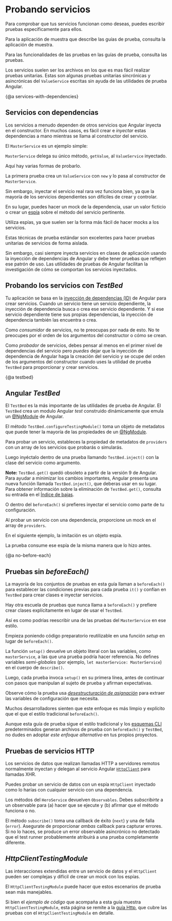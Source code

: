 # Probando servicios


Para comprobar que tus servicios funcionan como deseas, puedes escribir pruebas específicamente para ellos.

<div class="alert is-helpful">

  Para la aplicación de muestra que describe las guías de prueba, consulta la <live-example name="testing" embedded-style noDownload>aplicación de muestra</live-example>.

  Para las funcionalidades de las pruebas en las guías de prueba, consulta las <live-example name="testing" stackblitz="specs" noDownload>pruebas</live-example>.

</div>


Los servicios suelen ser los archivos en los que es mas fácil realizar pruebas unitarias.
 Estas son algunas pruebas unitarias sincrónicas y asincrónicas del `ValueService`
escritas sin ayuda de las utilidades de prueba Angular.

<code-example path="testing/src/app/demo/demo.spec.ts" region="ValueService" header="app/demo/demo.spec.ts"></code-example>

{@a services-with-dependencies}

## Servicios con dependencias

Los servicios a menudo dependen de otros servicios que Angular inyecta en el constructor.
En muchos casos, es fácil crear e _inyectar_ estas dependencias a mano mientras
se llama al constructor del servicio.

El `MasterService` es un ejemplo simple:

<code-example path="testing/src/app/demo/demo.ts" region="MasterService" header="app/demo/demo.ts"></code-example>

`MasterService` delega su único método, `getValue`, al `ValueService` inyectado.

Aquí hay varias formas de probarlo.

<code-example path="testing/src/app/demo/demo.spec.ts" region="MasterService" header="app/demo/demo.spec.ts"></code-example>

La primera prueba crea un `ValueService` con `new` y lo pasa al constructor de `MasterService`.

Sin embargo, inyectar el servicio real rara vez funciona bien, ya que la mayoría de los servicios dependientes son difíciles de crear y controlar.

En su lugar, puedes hacer un mock de la dependencia, usar un valor ficticio o crear un
[espía](https://jasmine.github.io/2.0/introduction.html#section-Spies)
sobre el método del servicio pertinente.

<div class="alert is-helpful">

Utiliza espías, ya que suelen ser la forma más fácil de hacer mocks a los servicios.

</div>

Estas técnicas de prueba estándar son excelentes para hacer pruebas unitarias de servicios de forma aislada.

Sin embargo, casi siempre inyecta servicios en clases de aplicación usando
la inyección de dependencias de Angular y debe tener pruebas que reflejen ese patrón de uso.
Las utilidades de pruebas de Angular facilitan la investigación de cómo se comportan los servicios inyectados.

## Probando los servicios con _TestBed_

Tu aplicación se basa en la [inyección de dependencias (ID)](guide/dependency-injection) de Angular
para crear servicios.
Cuando un servicio tiene un servicio dependiente, la inyección de dependencia busca o crea ese servicio dependiente.
Y si ese servicio dependiente tiene sus propias dependencias, la inyección de dependencia también las encuentra o crea.

Como _consumidor_ de servicios, no te preocupas por nada de esto.
No te preocupes por el orden de los argumentos del constructor o cómo se crean.

Como _probador_ de servicios, debes pensar al menos en el primer nivel de dependencias del servicio
pero _puedes_ dejar que la inyección de dependencia de Angular haga la creación del servicio y se ocupe del orden de los argumentos del constructor
cuando uses la utilidad de prueba `TestBed` para proporcionar y crear servicios.

{@a testbed}

## Angular _TestBed_

El `TestBed` es la más importante de las utilidades de prueba de Angular.
El `TestBed` crea un modulo Angular _test_ construido dinámicamente que emula
un [@NgModule](guide/ngmodules) de Angular.

El método `TestBed.configureTestingModule()` toma un objeto de metadatos que puede tener la mayoría de las propiedades de un [@NgModule](guide/ngmodules).

Para probar un servicio, estableces la propiedad de metadatos de `providers` con un
array de los servicios que probarás o simularás.

<code-example path="testing/src/app/demo/demo.testbed.spec.ts" region="value-service-before-each" header="app/demo/demo.testbed.spec.ts (provide ValueService in beforeEach)"></code-example>

Luego inyéctalo dentro de una prueba llamando `TestBed.inject()` con la clase del servicio como argumento.

<div class="alert is-helpful">

**Note:** `TestBed.get()` quedó obsoleto a partir de la versión 9 de Angular.
Para ayudar a minimizar los cambios importantes, Angular presenta una nueva función llamada `TestBed.inject()`, que deberas usar en su lugar.
Para obtener información sobre la eliminación de `TestBed.get()`,
consulta su entrada en el [Índice de bajas](guide/deprecations#index).

</div>

<code-example path="testing/src/app/demo/demo.testbed.spec.ts" region="value-service-inject-it"></code-example>

O dentro del `beforeEach()` si prefieres inyectar el servicio como parte de tu configuración.

<code-example path="testing/src/app/demo/demo.testbed.spec.ts" region="value-service-inject-before-each"> </code-example>

Al probar un servicio con una dependencia, proporcione un mock en el array de `providers`.

En el siguiente ejemplo, la imitaciόn es un objeto espía.

<code-example path="testing/src/app/demo/demo.testbed.spec.ts" region="master-service-before-each"></code-example>

La prueba consume ese espía de la misma manera que lo hizo antes.

<code-example path="testing/src/app/demo/demo.testbed.spec.ts" region="master-service-it">
</code-example>

{@a no-before-each}

## Pruebas sin _beforeEach()_

La mayoría de los conjuntos de pruebas en esta guía llaman a `beforeEach()` para establecer las condiciones previas para cada prueba `it()`
y confían en `TestBed` para crear clases e inyectar servicios.

Hay otra escuela de pruebas que nunca llama a `beforeEach()` y prefiere crear clases explícitamente en lugar de usar el `TestBed`.

Así es como podrías reescribir una de las pruebas del `MasterService` en ese estilo.

Empieza poniendo código preparatorio reutilizable en una función _setup_ en lugar de `beforeEach()`.

<code-example
  path="testing/src/app/demo/demo.spec.ts"
  region="no-before-each-setup"
  header="app/demo/demo.spec.ts (setup)"></code-example>

La función `setup()` devuelve un objeto literal
con las variables, como `masterService`, a las que una prueba podría hacer referencia.
No defines variables _semi-globales_ (por ejemplo, `let masterService: MasterService`)
en el cuerpo de `describe()`.

Luego, cada prueba invoca `setup()` en su primera línea, antes de continuar
con pasos que manipulan al sujeto de prueba y afirman expectativas.

<code-example
  path="testing/src/app/demo/demo.spec.ts"
  region="no-before-each-test"></code-example>

Observe cómo la prueba usa
[_desestructuración de asignación_](https://developer.mozilla.org/en-US/docs/Web/JavaScript/Reference/Operators/Destructuring_assignment)
para extraer las variables de configuración que necesita.

<code-example
  path="testing/src/app/demo/demo.spec.ts"
  region="no-before-each-setup-call">
</code-example>

Muchos desarrolladores sienten que este enfoque es más limpio y explícito que el
que el estilo tradicional `beforeEach()`.

Aunque esta guía de prueba sigue el estilo tradicional y
los [esquemas CLI](https://github.com/angular/angular-cli) predeterminados
generan archivos de prueba con `beforeEach()` y `TestBed`,
no dudes en adoptar _este enfoque alternativo_ en tus propios proyectos.

## Pruebas de servicios HTTP

Los servicios de datos que realizan llamadas HTTP a servidores remotos normalmente inyectan y delegan
al servicio Angular [`HttpClient`](guide/http) para llamadas XHR.

Puedes probar un servicio de datos con un espía `HttpClient` inyectado como lo harías
con cualquier servicio con una dependencia.
<code-example
  path="testing/src/app/model/hero.service.spec.ts"
  region="test-with-spies"
  header="app/model/hero.service.spec.ts (tests with spies)">
</code-example>

<div class="alert is-important">

Los métodos del `HeroService` devuelven `Observables`. Debes
_subscribirte_ a un observable para (a) hacer que se ejecute y (b)
afirmar que el método funciona o no.

El método `subscribe()` toma una callback de éxito (`next`) y una de falla (`error`).
Asegurate de proporcionar _ambas_ callback para capturar errores.
Si no lo haces, se produce un error observable asincrónico no detectado que el
test runner probablemente atribuirá a una prueba completamente diferente.

</div>

## _HttpClientTestingModule_

Las interacciones extendidas entre un servicio de datos y el `HttpClient` pueden ser complejas
y difícil de crear un mock con los espías.

El `HttpClientTestingModule` puede hacer que estos escenarios de prueba sean más manejables.

Si bien el _ejemplo de código_ que acompaña a esta guía muestra `HttpClientTestingModule`,
esta página se remite a la [guía Http](guide/http#testing-http-requests),
que cubre las pruebas con el `HttpClientTestingModule` en detalle.
